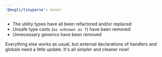 ```yaml
---
'@eegli/tinyparse': minor
---
```


- The utility types have all been refactored and/or replaced
- Unsafe type casts (`as unknown as T`) have been removed
- Unnecessary generics have been removed

Everything else works as usual, but external declarations of handlers and globals need a little update. It's all simpler and cleaner now!
